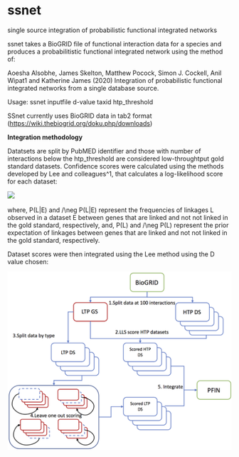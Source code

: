 # ssnet
single source integration of probabilistic functional integrated networks

ssnet takes a BioGRID file of functional interaction data for a species and produces a probabilitistic functional integrated network using the method of:

Aoesha Alsobhe, James Skelton, Matthew Pocock, Simon J. Cockell, Anil Wipat1 and Katherine James (2020) Integration of probabilistic functional integrated networks from a single database source. 


Usage: ssnet inputfile d-value taxid htp_threshold

SSnet currently uses BioGRID data in tab2 format (https://wiki.thebiogrid.org/doku.php/downloads)

**Integration methodology**

Datatsets are split by PubMED identifier and those with number of interactions below the htp_threshold are considered low-throughtput gold standard datasets. Confidence scores were calculated using the methods developed by Lee and colleagues^1, that calculates a log-likelihood score for each dataset:

<img src="https://render.githubusercontent.com/render/math?math=lls^L(E) = \ln  \left(\frac{P(L|E) /\neg P(L|E)} {P(L) /\neg P(L)} \right)">

where, P(L|E) and /\neg P(L|E) represent the frequencies of linkages L observed in a dataset E between genes that are linked and not not linked in the gold standard, respectively, and, P(L) and /\neg P(L) represent the prior expectation of linkages between genes that are linked and not not linked in the gold standard, respectively.

Dataset scores were then integrated using the Lee method using the D value chosen:

![Workflow](/images/integration_workflow.png)



